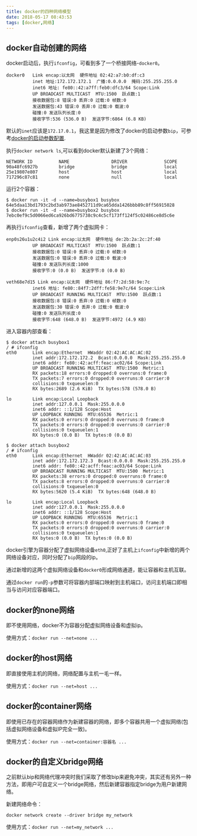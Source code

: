 ```yaml
---
title: docker的四种网络模型
date: 2018-05-17 08:43:53
tags: [docker,网络]
---
```


## docker自动创建的网络

docker启动后，执行`ifconfig`，可看到多了一个桥接网络-`docker0`。

```
docker0   Link encap:以太网  硬件地址 02:42:a7:b0:df:c3  
          inet 地址:172.172.172.1  广播:0.0.0.0  掩码:255.255.255.0
          inet6 地址: fe80::42:a7ff:feb0:dfc3/64 Scope:Link
          UP BROADCAST MULTICAST  MTU:1500  跃点数:1
          接收数据包:8 错误:0 丢弃:0 过载:0 帧数:0
          发送数据包:43 错误:0 丢弃:0 过载:0 载波:0
          碰撞:0 发送队列长度:0 
          接收字节:536 (536.0 B)  发送字节:6864 (6.8 KB)
```
<!-- more -->
默认的`inet`应该是`172.17.0.1`，我这里是因为修改了docker的启动参数`bip`，可参考[docker的启动参数配置]().

执行`docker network ls`,可以看到docker默认新建了3个网络：

```
NETWORK ID          NAME                DRIVER              SCOPE
90a48fc6927b        bridge              bridge              local
25e19807e807        host                host                local
717296c87c81        none                null                local
```
运行2个容器：

```
$ docker run -it -d --name=busybox1 busybox
64e5daa13bd1793c2bd3ab973ae8452711d9ca65dda1426bbb89c8ff56915028
$ docker run -it -d --name=busybox2 busybox
7ebc0ef9c5d0066ed6ca926bd6775738c9c4c5cf173ff124f5c02486ce8d5c6e
```

再执行`ifconfig`查看，新增了两个虚拟网卡：

```
enp0s26u1u2c4i2 Link encap:以太网  硬件地址 de:2b:2a:2c:2f:40  
          UP BROADCAST MULTICAST  MTU:1500  跃点数:1
          接收数据包:0 错误:0 丢弃:0 过载:0 帧数:0
          发送数据包:0 错误:0 丢弃:0 过载:0 载波:0
          碰撞:0 发送队列长度:1000 
          接收字节:0 (0.0 B)  发送字节:0 (0.0 B)

veth68e7d15 Link encap:以太网  硬件地址 86:f7:2d:58:9e:7c  
          inet6 地址: fe80::84f7:2dff:fe58:9e7c/64 Scope:Link
          UP BROADCAST RUNNING MULTICAST  MTU:1500  跃点数:1
          接收数据包:8 错误:0 丢弃:0 过载:0 帧数:0
          发送数据包:30 错误:0 丢弃:0 过载:0 载波:0
          碰撞:0 发送队列长度:0 
          接收字节:648 (648.0 B)  发送字节:4972 (4.9 KB)
```

进入容器内部查看：

```
$ docker attach busybox1
/ # ifconfig
eth0      Link encap:Ethernet  HWaddr 02:42:AC:AC:AC:02  
          inet addr:172.172.172.2  Bcast:0.0.0.0  Mask:255.255.255.0
          inet6 addr: fe80::42:acff:feac:ac02/64 Scope:Link
          UP BROADCAST RUNNING MULTICAST  MTU:1500  Metric:1
          RX packets:18 errors:0 dropped:0 overruns:0 frame:0
          TX packets:7 errors:0 dropped:0 overruns:0 carrier:0
          collisions:0 txqueuelen:0 
          RX bytes:2689 (2.6 KiB)  TX bytes:578 (578.0 B)

lo        Link encap:Local Loopback  
          inet addr:127.0.0.1  Mask:255.0.0.0
          inet6 addr: ::1/128 Scope:Host
          UP LOOPBACK RUNNING  MTU:65536  Metric:1
          RX packets:0 errors:0 dropped:0 overruns:0 frame:0
          TX packets:0 errors:0 dropped:0 overruns:0 carrier:0
          collisions:0 txqueuelen:1 
          RX bytes:0 (0.0 B)  TX bytes:0 (0.0 B)

$ docker attach busybox2
/ # ifconfig
eth0      Link encap:Ethernet  HWaddr 02:42:AC:AC:AC:03  
          inet addr:172.172.172.3  Bcast:0.0.0.0  Mask:255.255.255.0
          inet6 addr: fe80::42:acff:feac:ac03/64 Scope:Link
          UP BROADCAST RUNNING MULTICAST  MTU:1500  Metric:1
          RX packets:38 errors:0 dropped:0 overruns:0 frame:0
          TX packets:8 errors:0 dropped:0 overruns:0 carrier:0
          collisions:0 txqueuelen:0 
          RX bytes:5620 (5.4 KiB)  TX bytes:648 (648.0 B)

lo        Link encap:Local Loopback  
          inet addr:127.0.0.1  Mask:255.0.0.0
          inet6 addr: ::1/128 Scope:Host
          UP LOOPBACK RUNNING  MTU:65536  Metric:1
          RX packets:0 errors:0 dropped:0 overruns:0 frame:0
          TX packets:0 errors:0 dropped:0 overruns:0 carrier:0
          collisions:0 txqueuelen:1 
          RX bytes:0 (0.0 B)  TX bytes:0 (0.0 B)

```
docker引擎为容器分配了虚拟网络设备`eth0`,正好了主机上`ifconfig`中新增的两个网络设备对应，同时分配了`bip`网段的ip。

通过新增的这两个虚拟网络设备和`docker0`形成网络通道，能让容器和主机互联。

通过`docker run`的`-p`参数可将容器内部端口映射到主机端口，访问主机端口即相当与访问对应容器端口。

## docker的none网络

即不使用网络，docker不为容器分配虚拟网络设备和虚拟ip。

使用方式：`docker run --net=none ...`

## docker的host网络

即直接使用主机的网络，网络配置与主机一毛一样。

使用方式：`docker run --net=host ...`

## docker的container网络

即使用已存在的容器网络作为新建容器的网络，即多个容器共用一个虚拟网络(包括虚拟网络设备和虚拟IP完全一致)。

使用方式：`docker run --net=container:容器名 ...`

## docker的自定义bridge网络

之前默认bip和网络代理冲突时我们采取了修改bip来避免冲突，其实还有另外一种方法，即用户可自定义一个bridge网络，然后新建容器指定bridge为用户新建网络。

新建网络命令：

```
docker network create --driver bridge my_network
```

使用方式：`docker run --net=my_network ...`






